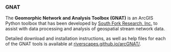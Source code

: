 ### GNAT

The **Geomorphic Network and Analysis Toolbox (GNAT)** is an ArcGIS Python toolbox that has been 
developed by [South Fork Research, Inc.](http://www.southforkresearch.org) to assist with data 
processing and analysis of geospatial stream network data.

Detailed download and installation instructions, as well as help files for each of the GNAT tools 
is available at [riverscapes.github.io/arcGNAT/](https://riverscapes.github.io/arcGNAT/).